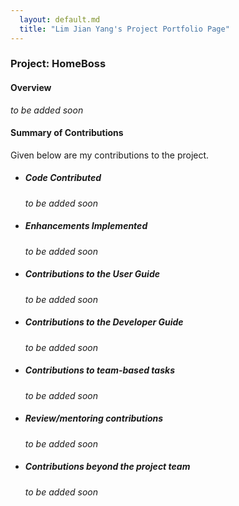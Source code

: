```yaml
---
  layout: default.md
  title: "Lim Jian Yang's Project Portfolio Page"
---
```


### Project: HomeBoss

#### Overview
*to be added soon*

#### Summary of Contributions
Given below are my contributions to the project.

- ##### Code Contributed
  *to be added soon*

- ##### Enhancements Implemented
  *to be added soon*

- ##### Contributions to the User Guide
  *to be added soon*

- ##### Contributions to the Developer Guide
  *to be added soon*

- ##### Contributions to team-based tasks
  *to be added soon*

- ##### Review/mentoring contributions
  *to be added soon*

- ##### Contributions beyond the project team
  *to be added soon*